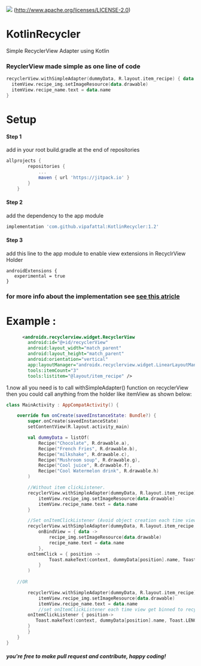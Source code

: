 [![](https://jitpack.io/v/vipafattal/KotlinRecycler.svg)](https://jitpack.io/#vipafattal/KotlinRecycler)
(http://www.apache.org/licenses/LICENSE-2.0)

# KotlinRecycler
Simple RecyclerView Adapter using Kotlin


### ReyclerView made simple as one line of code
```kotlin
recyclerView.withSimpleAdapter(dummyData, R.layout.item_recipe) { data ->
  itemView.recipe_img.setImageResource(data.drawable)
  itemView.recipe_name.text = data.name
}
```
# Setup

#### Step 1
add in your root build.gradle at the end of repositories
```groovy
allprojects {
		repositories {
			...
			maven { url 'https://jitpack.io' }
		}
	}
```
#### Step 2
add the dependency to the app module
```groovy
implementation 'com.github.vipafattal:KotlinRecycler:1.2'
```

#### Step 3
add this line to the app module to enable view extensions in RecyclrView Holder
```
androidExtensions {
   experimental = true
}
```
### for more info about the implementation see [see this atricle](https://medium.com/p/1e6ab9a55fe7)


# Example :
```xml
      <androidx.recyclerview.widget.RecyclerView
        android:id="@+id/recyclerView"
        android:layout_width="match_parent"
        android:layout_height="match_parent"
        android:orientation="vertical"
        app:layoutManager="androidx.recyclerview.widget.LinearLayoutManager"
        tools:itemCount="3"
        tools:listitem="@layout/item_recipe" />
```

1.now all you need is to call withSimpleAdapter() function on recyclerView then you could call anything from the holder like itemView as shown below:

```kotlin
class MainActivity : AppCompatActivity() {

    override fun onCreate(savedInstanceState: Bundle?) {
        super.onCreate(savedInstanceState)
        setContentView(R.layout.activity_main)

        val dummyData = listOf(
            Recipe("Chocolate", R.drawable.a),
            Recipe("French Fries", R.drawable.b),
            Recipe("milkshake", R.drawable.c),
            Recipe("Mushroom soup", R.drawable.g),
            Recipe("Cool juice", R.drawable.f),
            Recipe("Cool Watermelon drink", R.drawable.h)
        )

        //Without item clickListener.
        recyclerView.withSimpleAdapter(dummyData, R.layout.item_recipe) { data ->
            itemView.recipe_img.setImageResource(data.drawable)
            itemView.recipe_name.text = data.name
        }

        //Set onItemClickListener (Avoid object creation each time view onBindViewHolderCalled).
        recyclerView.withSimpleAdapter(dummyData, R.layout.item_recipe,
            onBindView = { data ->
                recipe_img.setImageResource(data.drawable)
                recipe_name.text = data.name
            }, 
	    onItemClick = { position ->
                Toast.makeText(context, dummyData[position].name, Toast.LENGTH_LONG).show()
            }
        )
	
	//OR

        recyclerView.withSimpleAdapter(dummyData, R.layout.item_recipe) { data ->
            itemView.recipe_img.setImageResource(data.drawable)
            itemView.recipe_name.text = data.name
            //set onItemClickListener each time view get binned to recyclerView (Each time create onClickListener object)
	    onItemClickListener { position->          
	       Toast.makeText(context, dummyData[position].name, Toast.LENGTH_LONG).show()
	    }
        }
    }
}
```
##### you're free to make pull request and contribute, happy coding!

